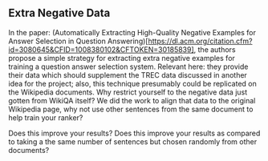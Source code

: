 ## Extra Negative Data

In the paper: (Automatically Extracting High-Quality Negative Examples
for Answer Selection in Question
Answering)[https://dl.acm.org/citation.cfm?id=3080645&CFID=1008380102&CFTOKEN=30185839],
the authors propose a simple strategy for extracting extra negative
examples for training a question answer selection system.  Relevant
here: they provide their data which should supplement the TREC data
discussed in another idea for the project; also, this technique
presumably could be replicated on the Wikipedia documents.  Why
restrict yourself to the negative data just gotten from WikiQA itself?
We did the work to align that data to the original Wikipedia page, why
not use other sentences from the same document to help train your
ranker?

Does this improve your results?  Does this improve your results as
compared to taking a the same number of sentences but chosen randomly
from other documents?